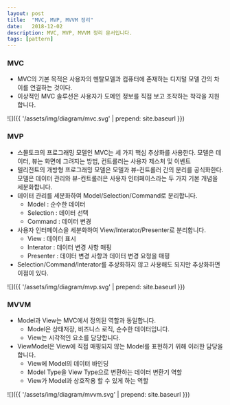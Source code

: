 ```yaml
---
layout: post
title:  "MVC, MVP, MVVM 정리"
date:   2018-12-02
description: MVC, MVP, MVVM 정리 문서입니다. 
tags: [pattern]
---
```


### MVC
- MVC의 기본 목적은 사용자의 멘탈모델과 컴퓨터에 존재하는 디지털 모델 간의 차이를 연결하는 것이다. 
- 이상적인 MVC 솔루션은 사용자가 도메인 정보를 직접 보고 조작하는 착각을 지원합니다.

![]({{ '/assets/img/diagram/mvc.svg' | prepend: site.baseurl }})

### MVP
- 스몰토크의 프로그래밍 모델인 MVC는 세 가지 핵심 추상화를 사용한다. 모델은 데이터, 뷰는 화면에 그려지는 방법, 컨트롤러는 사용자 제스처 및 이벤트
- 텔리전트의 개방형 프로그래밍 모델은 모델과 뷰-컨트롤러 간의 분리를 공식화한다. 모델은 데이터 관리와 뷰-컨트롤러은 사용자 인터페이스라는 두 가지 기본 개념을 세분화합니다.
- 데이터 관리를 세분화하여 Model/Selection/Command로 분리합니다.
  - Model : 순수한 데이터
  - Selection : 데이터 선택
  - Command : 데이터 변경
- 사용자 인터페이스을 세분화하여 View/Interator/Presenter로 분리합니다.
  - View : 데이터 표시
  - Interator : 데이터 변경 사항 매핑
  - Presenter : 데이터 변경 사항과 데이터 변경 요청을 매핑
- Selection/Command/Interator를 추상화하지 않고 사용해도 되지만 추상화하면 이점이 있다.

![]({{ '/assets/img/diagram/mvp.svg' | prepend: site.baseurl }})

### MVVM
- Model과 View는 MVC에서 정의된 역할과 동일합니다.
  - Model은 상태저장, 비즈니스 로직, 순수한 데이터입니다.
  - View는 시각적인 요소를 담당합니다.
- ViewModel은 View에 직접 매핑되지 않는 Model를 표현하기 위해 이러한 담당을 합니다.
  - View에 Model의 데이터 바인딩
  - Model Type을 View Type으로 변환하는 데이터 변환기 역할
  - View가 Model과 상호작용 할 수 있게 하는 역할
  
![]({{ '/assets/img/diagram/mvvm.svg' | prepend: site.baseurl }})